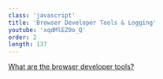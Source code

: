 ```yaml
---
class: 'javascript'
title: 'Browser Developer Tools & Logging'
youtube: 'xqdMlEZ0o_Q'
order: 2
length: 137
---
```


[What are the browser developer tools?](https://developer.mozilla.org/en-US/docs/Learn/Common_questions/What_are_browser_developer_tools)
